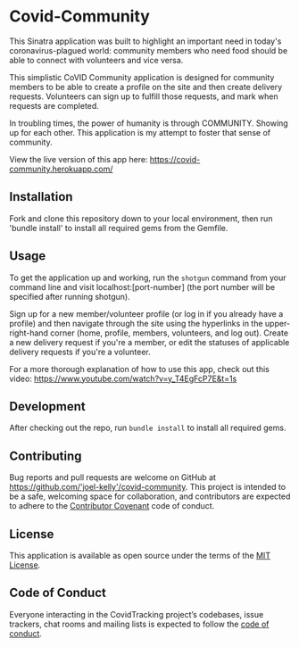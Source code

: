 # Covid-Community

This Sinatra application was built to highlight an important need in today's coronavirus-plagued world: community members who need food should be able to connect with volunteers and vice versa.

This simplistic CoVID Community application is designed for community members to be able to create a profile on the site and then create delivery requests. Volunteers can sign up to fulfill those requests, and mark when requests are completed.

In troubling times, the power of humanity is through COMMUNITY. Showing up for each other. This application is my attempt to foster that sense of community.

View the live version of this app here: https://covid-community.herokuapp.com/

## Installation

Fork and clone this repository down to your local environment, then run 'bundle install' to install all required gems from the Gemfile.

## Usage

To get the application up and working, run the `shotgun` command from your command line and visit localhost:[port-number] (the port number will be specified after running shotgun).

Sign up for a new member/volunteer profile (or log in if you already have a profile) and then navigate through the site using the hyperlinks in the upper-right-hand corner (home, profile, members, volunteers, and log out). Create a new delivery request if you're a member, or edit the statuses of applicable delivery requests if you're a volunteer.

For a more thorough explanation of how to use this app, check out this video: https://www.youtube.com/watch?v=y_T4EgFcP7E&t=1s

## Development

After checking out the repo, run `bundle install` to install all required gems.

## Contributing

Bug reports and pull requests are welcome on GitHub at https://github.com/'joel-kelly'/covid-community. This project is intended to be a safe, welcoming space for collaboration, and contributors are expected to adhere to the [Contributor Covenant](http://contributor-covenant.org) code of conduct.

## License

This application is available as open source under the terms of the [MIT License](https://opensource.org/licenses/MIT).

## Code of Conduct

Everyone interacting in the CovidTracking project’s codebases, issue trackers, chat rooms and mailing lists is expected to follow the [code of conduct](https://github.com/'joel-kelly'/covid-community/blob/master/CODE_OF_CONDUCT.md).
